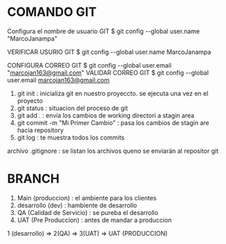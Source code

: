 # COMANDO GIT 

Configura el nombre de usuario GIT
$ git config --global user.name "MarcoJanampa"

VERIFICAR USURIO GIT
$ git config --global user.name
MarcoJanampa

CONFIGURA CORREO GIT
$ git config --global user.email "marcojan163@gmail.com"
VALIDAR CORREO GIT
$ git config --global user.email
marcojan163@gmail.com

1. git init    : inicializa git en nuestro proyeccto. se ejecuta una vez en el proyecto
2. git status   : situacion del proceso de git
3. git add .    : envía los cambios de working directori a stagin area
4. git commit -m "Mi Primer Cambio"     : pasa los cambios de stagin are hacia repository 
5. git log      : te muestra todos los commits


archivo .gitignore : se listan los archivos queno se enviarán al repositor git


# BRANCH
1. Main (produccion) : el ambiente para los clientes
2. desarrollo (dev)  : hambiente de desarrollo
3. QA (Calidad de Servicio) : se pureba el desarrollo
4. UAT (Pre Produccion)     : antes de mandar a produccion

1 (desarrollo) => 2(QA) => 3(UAT)  => UAT (PRODUCCION)
